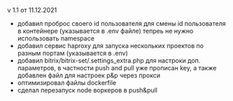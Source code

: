 v 1.1 от 11.12.2021
- добавил проброс своего id пользователя для смены id пользователя в контейнере (указывается в .env файле)
тепреь не нужно использовать namespace
- добавил сервис haproxy для запуска нескольких проектов по разным портам (указывается в .env)
- добавил bitrix/bitrix-set/.settings_extra.php для настроки доп. параметров, в частности push and pull уже прописан key,
  а также добавлен файл для настроек p&p через прокси
- оптимизировал файлы dockerfile
- сделал перезапуск node воркеров в push&pull
  